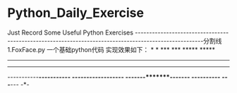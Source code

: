 # Python_Daily_Exercise
Just Record Some Useful Python Exercises
------------------------------------------------------------------------------------------------------分割线
1.FoxFace.py
一个基础python代码
实现效果如下：
      *                   *
     ***                 ***
    *****               *****
   *******             *******
  *********           *********
-----------***********-----------
   ---------*********---------
      -------*******-------
         -----*****-----
            ---***---
               -*-
